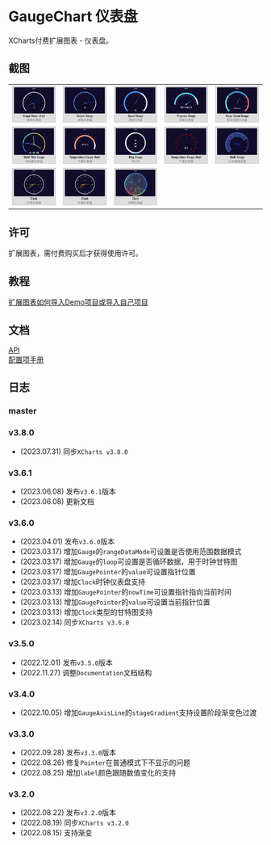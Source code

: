 # GaugeChart 仪表盘

XCharts付费扩展图表 - 仪表盘。

## 截图

||||||
| :--: | :--: | :--: | :--: | :--: |
|![Gauge01](Documentation~/zh/img/Gauge01.png) |![Gauge02](Documentation~/zh/img/Gauge02.png) |![Gauge03](Documentation~/zh/img/Gauge03.png) |![Gauge04](Documentation~/zh/img/Gauge04.png) |![Gauge05](Documentation~/zh/img/Gauge05.png) |![Gauge06](Documentation~/zh/img/Gauge06.png) |
|![Gauge07](Documentation~/zh/img/Gauge07.png) |![Gauge08](Documentation~/zh/img/Gauge08.png) |![Gauge09](Documentation~/zh/img/Gauge09.png) |![Gauge10](Documentation~/zh/img/Gauge10.png) |![Gauge11](Documentation~/zh/img/Gauge11.png) |
|![Gauge12](Documentation~/zh/img/Gauge12.png) |![Gauge13](Documentation~/zh/img/Gauge13.png) |![Gauge14](Documentation~/zh/img/Gauge14.png) |

## 许可

扩展图表，需付费购买后才获得使用许可。

## 教程

[扩展图表如何导入Demo项目或导入自己项目](https://github.com/XCharts-Team/XCharts-Demo)

## 文档

[API](Documentation~/zh/api.md)  
[配置项手册](Documentation~/zh/configuration.md)  

## 日志

### master

### v3.8.0

* (2023.07.31) 同步`XCharts v3.8.0`

### v3.6.1

* (2023.06.08) 发布`v3.6.1`版本
* (2023.06.08) 更新文档

### v3.6.0

* (2023.04.01) 发布`v3.6.0`版本
* (2023.03.17) 增加`Gauge`的`rangeDataMode`可设置是否使用范围数据模式
* (2023.03.17) 增加`Gauge`的`loop`可设置是否循环数据，用于时钟甘特图
* (2023.03.17) 增加`GaugePointer`的`value`可设置指针位置
* (2023.03.17) 增加`Clock`时钟仪表盘支持
* (2023.03.13) 增加`GaugePointer`的`nowTime`可设置指针指向当前时间
* (2023.03.13) 增加`GaugePointer`的`value`可设置当前指针位置
* (2023.03.13) 增加`Clock`类型的甘特图支持
* (2023.02.14) 同步`XCharts v3.6.0`

### v3.5.0

* (2022.12.01) 发布`v3.5.0`版本
* (2022.11.27) 调整`Documentation`文档结构

### v3.4.0

* (2022.10.05) 增加`GaugeAxisLine`的`stageGradient`支持设置阶段渐变色过渡

### v3.3.0

* (2022.09.28) 发布`v3.3.0`版本
* (2022.08.26) 修复`Pointer`在普通模式下不显示的问题
* (2022.08.25) 增加`label`颜色跟随数值变化的支持

### v3.2.0

* (2022.08.22) 发布`v3.2.0`版本
* (2022.08.19) 同步`XCharts v3.2.0`
* (2022.08.15) 支持渐变
